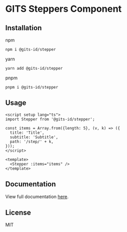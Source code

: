 # GITS Steppers Component

## Installation

npm

```
npm i @gits-id/stepper
```

yarn

```
yarn add @gits-id/stepper
```

pnpm

```
pnpm i @gits-id/stepper
```

## Usage

```vue
<script setup lang="ts">
import Stepper from '@gits-id/stepper';

const items = Array.from({length: 5}, (v, k) => ({
  title: 'Title',
  subtitle: 'Subtitle',
  path: '/step/' + k,
}));
</script>

<template>
  <Stepper :items="items" />
</template>
```

## Documentation

View full documentation [here](https://gits-ui.web.app/?path=/story/components-steppers--default).

## License

MIT
